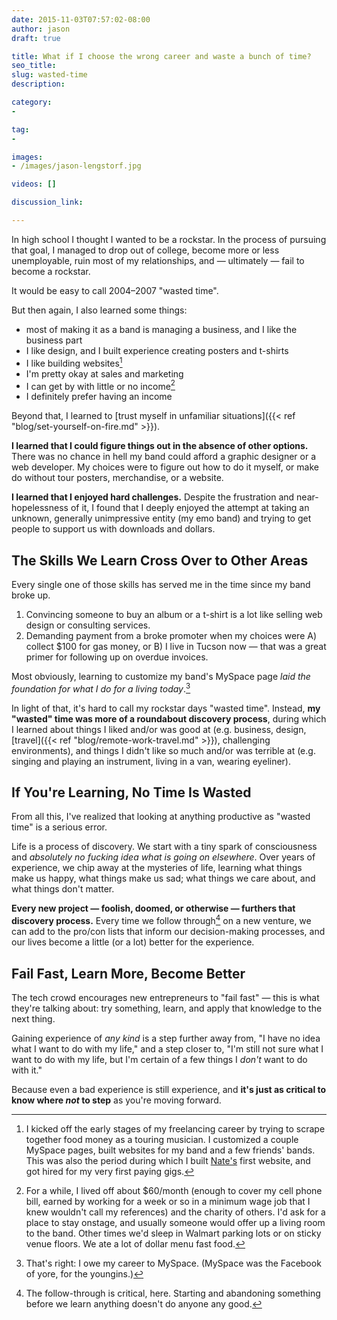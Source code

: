 ```yaml
---
date: 2015-11-03T07:57:02-08:00
author: jason
draft: true

title: What if I choose the wrong career and waste a bunch of time?
seo_title:
slug: wasted-time
description:

category:
-

tag:
-

images:
- /images/jason-lengstorf.jpg

videos: []

discussion_link:

---
```

In high school I thought I wanted to be a rockstar. In the process of pursuing that goal, I managed to drop out of college, become more or less unemployable, ruin most of my relationships, and — ultimately — fail to become a rockstar.

It would be easy to call 2004–2007 "wasted time".

But then again, I also learned some things:

- most of making it as a band is managing a business, and I like the business part
- I like design, and I built experience creating posters and t-shirts
- I like building websites[^websites]
- I'm pretty okay at sales and marketing
- I can get by with little or no income[^broke]
- I definitely prefer having an income

[^websites]:
    I kicked off the early stages of my freelancing career by trying to scrape together food money as a touring musician. I customized a couple MySpace pages, built websites for my band and a few friends' bands. This was also the period during which I built [Nate's](http://thenategreenexperience.com) first website, and got hired for my very first paying gigs.

[^broke]:
    For a while, I lived off about $60/month (enough to cover my cell phone bill, earned by working for a week or so in a minimum wage job that I knew wouldn't call my references) and the charity of others. I'd ask for a place to stay onstage, and usually someone would offer up a living room to the band. Other times we'd sleep in Walmart parking lots or on sticky venue floors. We ate a lot of dollar menu fast food.

Beyond that, I learned to [trust myself in unfamiliar situations]({{< ref "blog/set-yourself-on-fire.md" >}}).

**I learned that I could figure things out in the absence of other options.** There was no chance in hell my band could afford a graphic designer or a web developer. My choices were to figure out how to do it myself, or make do without tour posters, merchandise, or a website.

**I learned that I enjoyed hard challenges.** Despite the frustration and near-hopelessness of it, I found that I deeply enjoyed the attempt at taking an unknown, generally unimpressive entity (my emo band) and trying to get people to support us with downloads and dollars.

## The Skills We Learn Cross Over to Other Areas

Every single one of those skills has served me in the time since my band broke up.

1. Convincing someone to buy an album or a t-shirt is a lot like selling web design or consulting services.
2. Demanding payment from a broke promoter when my choices were A) collect $100 for gas money, or B) I live in Tucson now — that was a great primer for following up on overdue invoices.

Most obviously, learning to customize my band's MySpace page *laid the foundation for what I do for a living today*.[^myspace]

[^myspace]:
    That's right: I owe my career to MySpace. (MySpace was the Facebook of yore, for the youngins.)

In light of that, it's hard to call my rockstar days "wasted time". Instead, **my "wasted" time was more of a roundabout discovery process**, during which I learned about things I liked and/or was good at (e.g. business, design, [travel]({{< ref "blog/remote-work-travel.md" >}}), challenging environments), and things I didn't like so much and/or was terrible at (e.g. singing and playing an instrument, living in a van, wearing eyeliner).

## If You're Learning, No Time Is Wasted

From all this, I've realized that looking at anything productive as "wasted time" is a serious error.

Life is a process of discovery. We start with a tiny spark of consciousness and *absolutely no fucking idea what is going on elsewhere*. Over years of experience, we chip away at the mysteries of life, learning what things make us happy, what things make us sad; what things we care about, and what things don't matter.

**Every new project — foolish, doomed, or otherwise — furthers that discovery process.** Every time we follow through[^follow-through] on a new venture, we can add to the pro/con lists that inform our decision-making processes, and our lives become a little (or a lot) better for the experience.

[^follow-through]:
    The follow-through is critical, here. Starting and abandoning something before we learn anything doesn't do anyone any good.

## Fail Fast, Learn More, Become Better

The tech crowd encourages new entrepreneurs to "fail fast" — this is what they're talking about: try something, learn, and apply that knowledge to the next thing.

Gaining experience of *any kind* is a step further away from, "I have no idea what I want to do with my life," and a step closer to, "I'm still not sure what I want to do with my life, but I'm certain of a few things I *don't* want to do with it."

Because even a bad experience is still experience, and **it's just as critical to know where _not_ to step** as you're moving forward.
